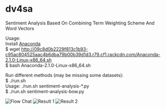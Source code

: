 # dv4sa
Sentiment Analysis Based On Combining Term Weighting Scheme And Word Vectors

Usage:<br/>
Install [Anaconda](http://continuum.io/downloads) <br/>
$ wget http://09c8d0b2229f813c1b93-c95ac804525aac4b6dba79b00b39d1d3.r79.cf1.rackcdn.com/Anaconda-2.1.0-Linux-x86_64.sh <br/>
$ bash Anaconda-2.1.0-Linux-x86_64.sh

Run different methods (may be missing some datasets):<br/>
$ ./run.sh<br/>
Usage: ./run.sh sentiment-analysis-*.py<br/>
$ ./run.sh sentiment-analysis-bow.py

![Flow Chat](https://raw.githubusercontent.com/linbojin/dv4sa/master/doc/process.png)
![Result 1](https://raw.githubusercontent.com/linbojin/dv4sa/master/doc/result1.png)
![Result 2](https://raw.githubusercontent.com/linbojin/dv4sa/master/doc/result2.png)

